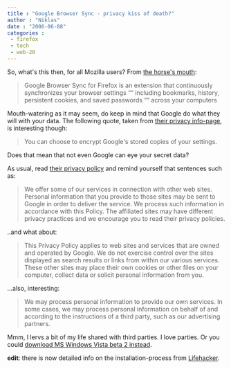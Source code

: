 ```yaml
---
title : "Google Browser Sync - privacy kiss of death?"
author : "Niklas"
date : "2006-06-08"
categories : 
 - firefox
 - tech
 - web-20
---
```


So, what's this then, for all Mozilla users? From [the horse's mouth](http://www.google.com/tools/firefox/browsersync/index.html):

> Google Browser Sync for Firefox is an extension that continuously synchronizes your browser settings ““ including bookmarks, history, persistent cookies, and saved passwords ““ across your computers

Mouth-watering as it may seem, do keep in mind that Google do what they will with your data. The following quote, taken from [their privacy info-page](http://www.google.com/tools/firefox/extensions_privacy.html), is interesting though:

> You can choose to encrypt Google's stored copies of your settings.

Does that mean that not even Google can eye your secret data?

As usual, read [their privacy policy](http://www.google.com/privacypolicy.html) and remind yourself that sentences such as:

> We offer some of our services in connection with other web sites. Personal information that you provide to those sites may be sent to Google in order to deliver the service. We process such information in accordance with this Policy. The affiliated sites may have different privacy practices and we encourage you to read their privacy policies.

..and what about:

> This Privacy Policy applies to web sites and services that are owned and operated by Google. We do not exercise control over the sites displayed as search results or links from within our various services. These other sites may place their own cookies or other files on your computer, collect data or solicit personal information from you.

...also, interesting:

> We may process personal information to provide our own services. In some cases, we may process personal information on behalf of and according to the instructions of a third party, such as our advertising partners.

Mmm, I lervs a bit of my life shared with third parties. I love parties. Or you could [download MS Windows Vista beta 2 instead](http://blogs.zdnet.com/web2explorer/?p=204).

**edit**: there is now detailed info on the installation-process from [Lifehacker](http://www.lifehacker.com/software/google/google-sync-update-not-all-that-evil-179318.php).
